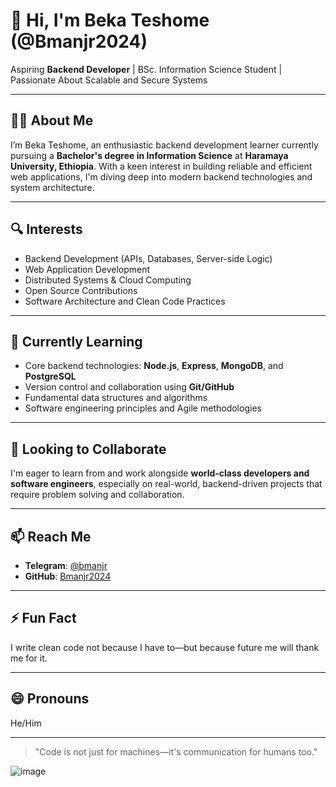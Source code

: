 # 👋 Hi, I'm Beka Teshome (@Bmanjr2024)

Aspiring **Backend Developer** | BSc. Information Science Student | Passionate About Scalable and Secure Systems

---

## 👨‍💻 About Me

I’m Beka Teshome, an enthusiastic backend development learner currently pursuing a **Bachelor's degree in Information Science** at **Haramaya University, Ethiopia**. With a keen interest in building reliable and efficient web applications, I'm diving deep into modern backend technologies and system architecture.

---

## 🔍 Interests

- Backend Development (APIs, Databases, Server-side Logic)
- Web Application Development
- Distributed Systems & Cloud Computing
- Open Source Contributions
- Software Architecture and Clean Code Practices

---

## 🌱 Currently Learning

- Core backend technologies: **Node.js**, **Express**, **MongoDB**, and **PostgreSQL**
- Version control and collaboration using **Git/GitHub**
- Fundamental data structures and algorithms
- Software engineering principles and Agile methodologies

---

## 🤝 Looking to Collaborate

I'm eager to learn from and work alongside **world-class developers and software engineers**, especially on real-world, backend-driven projects that require problem solving and collaboration.

---

## 📫 Reach Me

- **Telegram**: [@bmanjr](https://t.me/bmanjr)
- **GitHub**: [Bmanjr2024](https://github.com/Bmanjr2024)

---

## ⚡ Fun Fact

I write clean code not because I have to—but because future me will thank me for it.

---

## 😄 Pronouns

He/Him

---

> "Code is not just for machines—it's communication for humans too."

![image](https://github.com/user-attachments/assets/200dc679-7879-41eb-ae40-5837a3a3a27c)
